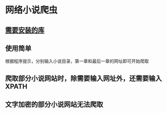 # 网络小说爬虫

## [需要安装的库](./requirements.txt)

## 使用简单

根据程序提示，分别输入小说目录，第一章和最后一章的网址即可开始爬取

## 爬取部分小说网站时，除需要输入网址外，还需要输入XPATH

## 文字加密的部分小说网站无法爬取
